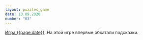 ```yaml
---
layout: puzzles_game
date: 13.09.2020
number: "03"
---
```

[Игра {{page.date}}](https://interoves.com/tournament_results/des21/). На этой игре впервые обкатали подсказки.

